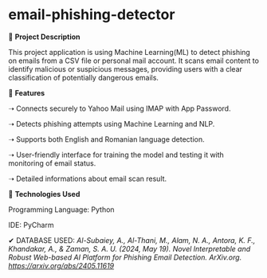 # email-phishing-detector

📌 **Project Description**

  This project application is using Machine Learning(ML) to detect phishing on emails from a CSV file or personal mail account. It scans email content to identify malicious or suspicious messages, providing users with a clear classification of potentially dangerous emails.

📌 **Features**

  ➝ Connects securely to Yahoo Mail using IMAP with App Password.

  ➝ Detects phishing attempts using Machine Learning and NLP.

  ➝ Supports both English and Romanian language detection.

  ➝ User-friendly interface for training the model and testing it with monitoring of email status.

  ➝ Detailed informations about email scan result.

📌 **Technologies Used**
  
  Programming Language: Python
  
  IDE: PyCharm

  ✔ DATABASE USED: *Al-Subaiey, A., Al-Thani, M., Alam, N. A., Antora, K. F., Khandakar, A., & Zaman, S. A. U. (2024, May 19). Novel Interpretable and Robust Web-based AI Platform for Phishing Email Detection. ArXiv.org. https://arxiv.org/abs/2405.11619*
